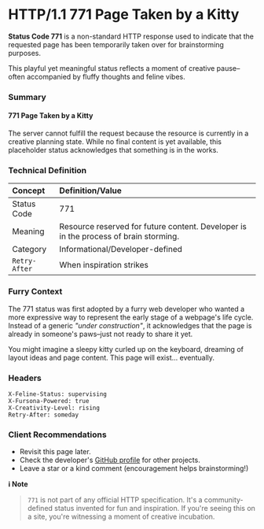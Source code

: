 # HTTP/1.1 771 Page Taken by a Kitty

**Status Code 771** is a non-standard HTTP response used to indicate that the requested page has been temporarily taken over for brainstorming purposes.

This playful yet meaningful status reflects a moment of creative pause–often accompanied by fluffy thoughts and feline vibes.

### Summary

#### 771 Page Taken by a Kitty
The server cannot fulfill the request because the resource is currently in a creative planning state. While no final content is yet available, this placeholder status acknowledges that something is in the works.

### Technical Definition
|Concept|Definition/Value|
|:------|:---------------|
|Status Code|771|
|Meaning|Resource reserved for future content. Developer is in the process of brain storming.|
|Category|Informational/Developer-defined|
|`Retry-After`|When inspiration strikes|

### Furry Context
The 771 status was first adopted by a furry web developer who wanted a more expressive way to represent the early stage of a webpage's life cycle. Instead of a generic *"under construction"*, it acknowledges that the page is already in someone's paws–just not ready to share it yet.

You might imagine a sleepy kitty curled up on the keyboard, dreaming of layout ideas and page content. This page will exist... eventually.

### Headers
```
X-Feline-Status: supervising
X-Fursona-Powered: true
X-Creativity-Level: rising
Retry-After: someday
```

### Client Recommendations
- Revisit this page later.
- Check the developer's [GitHub profile](https://github.com/roxiTheReal) for other projects.
- Leave a star or a kind comment (encouragement helps brainstorming!)

**:information_source: Note**  
> `771` is not part of any official HTTP specification. It's a community-defined status invented for fun and inspiration. If you're seeing this on a site, you're witnessing a moment of creative incubation.
